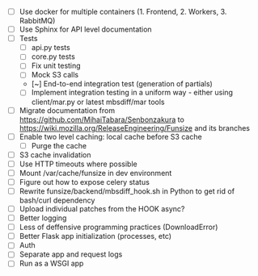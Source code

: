- [ ] Use docker for multiple containers (1. Frontend, 2. Workers, 3. RabbitMQ)
- [ ] Use Sphinx for API level documentation
- [ ] Tests
  - [ ] api.py tests
  - [ ] core.py tests
  - [ ] Fix unit testing
  - [ ] Mock S3 calls
  - [~] End-to-end integration test (generation of partials)
  - [ ] Implement integration testing in a uniform way - either using client/mar.py or latest mbsdiff/mar tools
- [ ] Migrate documentation from https://github.com/MihaiTabara/Senbonzakura to https://wiki.mozilla.org/ReleaseEngineering/Funsize and its branches
- [ ] Enable two level caching: local cache before S3 cache
  - [ ] Purge the cache
- [ ] S3 cache invalidation
- [ ] Use HTTP timeouts where possible
- [ ] Mount /var/cache/funsize in dev environment
- [ ] Figure out how to expose celery status
- [ ] Rewrite funsize/backend/mbsdiff_hook.sh in Python to get rid of bash/curl dependency
- [ ] Upload individual patches from the HOOK async?
- [ ] Better logging
- [ ] Less of deffensive programming practices (DownloadError)
- [ ] Better Flask app initialization (processes, etc)
- [ ] Auth
- [ ] Separate app and request logs
- [ ] Run as a WSGI app
